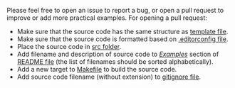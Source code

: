 Please feel free to open an issue to report a bug, or open a pull request to improve or add more practical examples. For opening a pull request:

- Make sure that the source code has the same structure as [template file](https://github.com/yaa110/Summa/blob/master/template.c).
- Make sure that the source code is formatted based on [.editorconfig file](https://github.com/yaa110/Summa/blob/master/.editorconfig).
- Place the source code in [src folder](https://github.com/yaa110/Summa/tree/master/src).
- Add filename and description of source code to [*Examples*](https://github.com/yaa110/Summa#examples) section of [README file](https://github.com/yaa110/Summa/blob/master/README.md) (the list of filenames should be sorted alphabetically).
- Add a new target to [Makefile](https://github.com/yaa110/Summa/blob/master/Makefile) to build the source code.
- Add source code filename (without extension) to [gitignore file](https://github.com/yaa110/Summa/blob/master/.gitignore).
